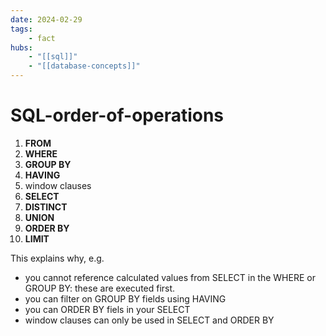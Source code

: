 ```yaml
---
date: 2024-02-29
tags:
    - fact
hubs:
    - "[[sql]]"
    - "[[database-concepts]]"
---
```


# SQL-order-of-operations

1. **FROM**
2. **WHERE**
3. **GROUP BY**
4. **HAVING**
5. window clauses
6. **SELECT**
7. **DISTINCT**
8. **UNION**
9. **ORDER BY**
10. **LIMIT**

This explains why, e.g.

- you cannot reference calculated values from SELECT in the WHERE or GROUP BY: these are executed first.
- you can filter on GROUP BY fields using HAVING
- you can ORDER BY fiels in your SELECT
- window clauses can only be used in SELECT and ORDER BY

